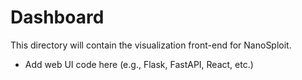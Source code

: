 # Dashboard

This directory will contain the visualization front-end for NanoSploit.

- Add web UI code here (e.g., Flask, FastAPI, React, etc.)
